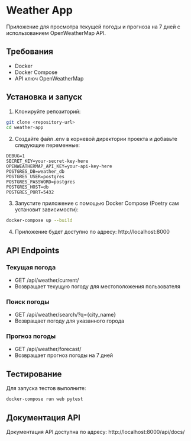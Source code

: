 # Weather App

Приложение для просмотра текущей погоды и прогноза на 7 дней с использованием OpenWeatherMap API.

## Требования

- Docker
- Docker Compose
- API ключ OpenWeatherMap

## Установка и запуск

1. Клонируйте репозиторий:
```bash
git clone <repository-url>
cd weather-app
```

2. Создайте файл .env в корневой директории проекта и добавьте следующие переменные:
```
DEBUG=1
SECRET_KEY=your-secret-key-here
OPENWEATHERMAP_API_KEY=your-api-key-here
POSTGRES_DB=weather_db
POSTGRES_USER=postgres
POSTGRES_PASSWORD=postgres
POSTGRES_HOST=db
POSTGRES_PORT=5432
```

3. Запустите приложение с помощью Docker Compose (Poetry сам установит зависимости):
```bash
docker-compose up --build
```

4. Приложение будет доступно по адресу: http://localhost:8000

## API Endpoints

### Текущая погода
- GET /api/weather/current/
- Возвращает текущую погоду для местоположения пользователя

### Поиск погоды
- GET /api/weather/search/?q={city_name}
- Возвращает погоду для указанного города

### Прогноз погоды
- GET /api/weather/forecast/
- Возвращает прогноз погоды на 7 дней

## Тестирование

Для запуска тестов выполните:
```bash
docker-compose run web pytest
```

## Документация API

Документация API доступна по адресу: http://localhost:8000/api/docs/ 